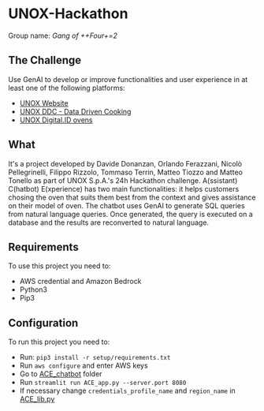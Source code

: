# UNOX-Hackathon

Group name: *Gang of ++Four+=2*

## The Challenge

Use GenAI to develop or improve functionalities and user experience in at least one of the following platforms:

- [UNOX Website](https://www.unox.com/it_it/)
- [UNOX DDC - Data Driven Cooking](https://demo.datadrivencooking.com/)
- [UNOX Digital.ID ovens](https://www.unox.com/it_it/app-e-sistema-operativo/app/digitalid/)

## What

It's a project developed by Davide Donanzan, Orlando Ferazzani, Nicolò Pellegrinelli, Filippo Rizzolo, Tommaso Terrin, Matteo Tiozzo and Matteo Tonello as part of UNOX S.p.A.'s 24h Hackathon challenge. A(ssistant) C(hatbot) E(xperience) has two main functionalities: it helps customers chosing the oven that suits them best from the context and gives assistance on their model of oven. The chatbot uses GenAI to generate SQL queries from natural language queries. Once generated, the query is executed on a database and the results are reconverted to natural language.

## Requirements

To use this project you need to:

- AWS credential and Amazon Bedrock
- Python3
- Pip3

## Configuration

To run this project you need to:

- Run: `pip3 install -r setup/requirements.txt`
- Run `aws configure` and enter AWS keys
- Go to [ACE_chatbot](ACE_chatbot) folder
- Run `streamlit run ACE_app.py --server.port 8080`
- If necessary change `credentials_profile_name` and `region_name` in [ACE_lib.py](ACE_chatbot/ACE_lib.py)
